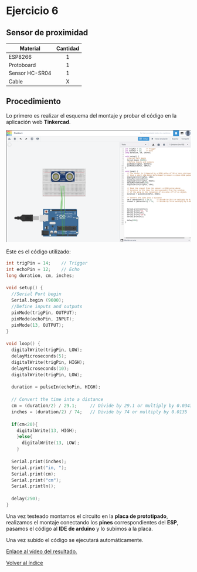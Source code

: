 <h1>Ejercicio 6</h1>

<h2>Sensor de proximidad</h2>

| Material        | Cantidad           |
| ------------- |:-------------:|
| ESP8266       | 1      |
| Protoboard    | 1      |
| Sensor HC-SR04  | 1    |
| Cable         | X      |      

<h2>Procedimiento</h2>

Lo primero es realizar el esquema del montaje y probar el código en la aplicación web __Tinkercad__.

<img src="img/Ejercicio_06.png" alt="Ejercicio_01.png" width="800"/>

Este es el código utilizado:

```c
int trigPin = 14;    // Trigger
int echoPin = 12;    // Echo
long duration, cm, inches;
 
void setup() {
  //Serial Port begin
  Serial.begin (9600);
  //Define inputs and outputs
  pinMode(trigPin, OUTPUT);
  pinMode(echoPin, INPUT);
  pinMode(13, OUTPUT);
}
 
void loop() {
  digitalWrite(trigPin, LOW);
  delayMicroseconds(5);
  digitalWrite(trigPin, HIGH);
  delayMicroseconds(10);
  digitalWrite(trigPin, LOW);
 
  duration = pulseIn(echoPin, HIGH);
 
  // Convert the time into a distance
  cm = (duration/2) / 29.1;     // Divide by 29.1 or multiply by 0.0343
  inches = (duration/2) / 74;   // Divide by 74 or multiply by 0.0135

  if(cm<20){
    digitalWrite(13, HIGH);
    }else{
      digitalWrite(13, LOW);
    }
  
  Serial.print(inches);
  Serial.print("in, ");
  Serial.print(cm);
  Serial.print("cm");
  Serial.println();
  
  delay(250);
}
```

Una vez testeado montamos el circuito en la __placa de prototipado__, realizamos el montaje conectando los __pines__ correspondientes del __ESP__, pasamos el código al __IDE de arduino__ y lo subimos a la placa.

Una vez subido el código se ejecutará automáticamente.

[Enlace al vídeo del resultado.](https://www.youtube.com/watch?v=37LEM_2rN6g&feature=youtu.be)

[Volver al índice](Index.md)